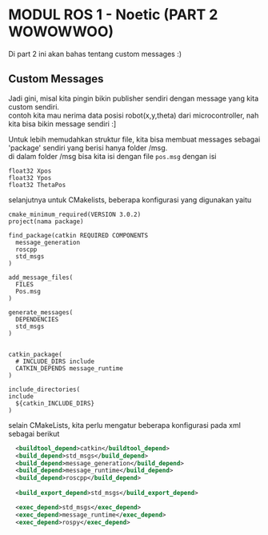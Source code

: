 # MODUL ROS 1 - Noetic (PART 2 WOWOWWOO)  

Di part 2 ini akan bahas tentang custom messages :)  

## Custom Messages  
Jadi gini, misal kita pingin bikin publisher sendiri dengan message yang kita custom sendiri.   
contoh kita mau nerima data posisi robot(x,y,theta) dari microcontroller, nah kita bisa bikin message sendiri :]   

Untuk lebih memudahkan struktur file, kita bisa membuat messages sebagai 'package' sendiri yang berisi hanya folder /msg.  
di dalam folder /msg bisa kita isi dengan file ```pos.msg``` dengan isi

```msg
float32 Xpos
float32 Ypos
float32 ThetaPos
```
selanjutnya untuk CMakelists, beberapa konfigurasi yang digunakan yaitu  
```
cmake_minimum_required(VERSION 3.0.2)
project(nama package)

find_package(catkin REQUIRED COMPONENTS
  message_generation
  roscpp
  std_msgs
)

add_message_files(
  FILES
  Pos.msg
)

generate_messages(
  DEPENDENCIES
  std_msgs
)


catkin_package(
  # INCLUDE_DIRS include
  CATKIN_DEPENDS message_runtime
)

include_directories(
include
  ${catkin_INCLUDE_DIRS}
)
```
selain CMakeLists, kita perlu mengatur beberapa konfigurasi pada xml sebagai berikut  
```xml
  <buildtool_depend>catkin</buildtool_depend>
  <build_depend>std_msgs</build_depend>
  <build_depend>message_generation</build_depend>
  <build_depend>message_runtime</build_depend>
  <build_depend>roscpp</build_depend>
  
  <build_export_depend>std_msgs</build_export_depend>

  <exec_depend>std_msgs</exec_depend>
  <exec_depend>message_runtime</exec_depend>
  <exec_depend>rospy</exec_depend>
```
